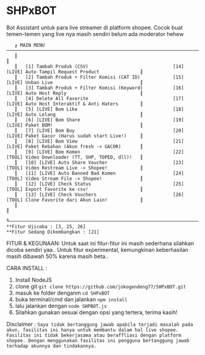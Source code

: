 # SHPxBOT
Bot Assistant untuk para live streamer di platform shopee. Cocok buat temen-temen yang live nya masih sendiri belum ada moderator hehew
```
   ╓ MAIN MENU ────────────────────────────────────────────────────────────────────────────────────────────────────╖
   ║                                                                                                               ║
   ║   [1] Tambah Produk (CSV)                               [14] [LIVE] Auto Tampil Request Product               ║
   ║   [2] Tambah Produk + Filter Komisi (CAT ID)            [15] [LIVE] Unban Live                                ║
   ║   [3] Tambah Produk + Filter Komisi (Keyword)           [16] [LIVE] Auto Host Reply                           ║
   ║   [4] Delete All Favorite                               [17] [LIVE] Auto Host Interaktif & Anti Haters        ║
   ║   [5] [LIVE] Bom Like                                   [18] [LIVE] Auto Lelang                               ║
   ║   [6] [LIVE] Bom Share                                  [19] [LIVE] Paket BOM!                                ║
   ║   [7] [LIVE] Bom Buy                                    [20] [LIVE] Paket Gacor (Harus sudah start Live!)     ║
   ║   [8] [LIVE] Bom View                                   [21] [LIVE] Paket Rebahan (Akun fresh -> GACOR)       ║
   ║   [9] [LIVE] Bom Komen                                  [22] [TOOL] Video Downloader (TT, SHP, TOPED, dll)!   ║
   ║   [10] [LIVE] Auto Share Voucher                        [23] [TOOL] Video Restream Live -> Shopee!            ║
   ║   [11] [LIVE] Auto Banned Bad Komen                     [24] [TOOL] Video Stream File -> Shopee!              ║
   ║   [12] [LIVE] Check Status                              [25] [TOOL] Export Favorite ke csv!                   ║
   ║   [13] [LIVE] Check Vouchers                            [26] [TOOL] Clone Favorite dari Akun Lain!            ║
   ║                                                                                                               ║
   ╙───────────────────────────────────────────────────────────────────────────────────────────────────────────────╜
**Fitur Ujicoba : [3, 25, 26]
**Fitur Sedang Dikembangkan : [21]
```

FITUR & KEGUNAAN: 
Untuk saat ini fitur-fitur ini masih sederhana silahkan dicoba sendiri yaa..
Untuk fitur experimental, kemungkinan keberhasilan masih dibawah 50% karena masih beta..


CARA INSTALL : 
1. Install NodeJS
2. clone git ```git clone https://github.com/jokogendeng77/SHPxBOT.git```
3. masuk ke folder denganm ```cd SHPxBOT```
4. buka terminal/cmd dan jalankan ```npm install```
5. lalu jalankan dengan ```node SHPBOT.js```
6. Silahkan gunakan sesuai dengan opsi yang tertera, terima kasih!

Disclaimer :
```Saya tidak bertanggung jawab apabila terjadi masalah pada akun, fasilitas ini hanya untuk membantu dalam hal live shopee. Fasilitas ini tidak bekerjasama atau beraffliasi dengan platform shopee. Dengan menggunakan fasilitas ini pengguna bertanggung jawab terhadap akunnya dan tindakannya.```
